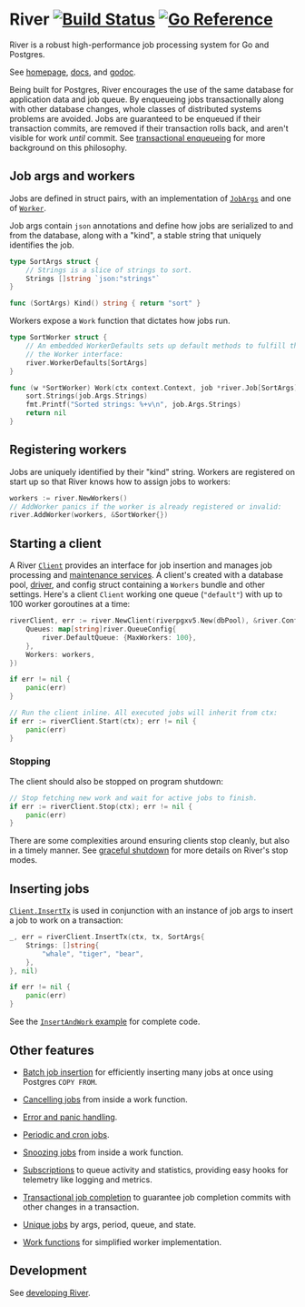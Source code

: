 # River [![Build Status](https://github.com/riverqueue/river/workflows/CI/badge.svg)](https://github.com/riverqueue/river/actions) [![Go Reference](https://pkg.go.dev/badge/github.com/riverqueue/river.svg)](https://pkg.go.dev/github.com/riverqueue/river)

River is a robust high-performance job processing system for Go and Postgres.

See [homepage], [docs], and [godoc].

Being built for Postgres, River encourages the use of the same database for
application data and job queue. By enqueueing jobs transactionally along with
other database changes, whole classes of distributed systems problems are
avoided. Jobs are guaranteed to be enqueued if their transaction commits, are
removed if their transaction rolls back, and aren't visible for work _until_
commit. See [transactional enqueueing] for more background on this philosophy.

## Job args and workers

Jobs are defined in struct pairs, with an implementation of [`JobArgs`] and one
of [`Worker`].

Job args contain `json` annotations and define how jobs are serialized to and
from the database, along with a "kind", a stable string that uniquely identifies
the job.

```go
type SortArgs struct {
    // Strings is a slice of strings to sort.
    Strings []string `json:"strings"`
}

func (SortArgs) Kind() string { return "sort" }
```

Workers expose a `Work` function that dictates how jobs run.

```go
type SortWorker struct {
    // An embedded WorkerDefaults sets up default methods to fulfill the rest of
    // the Worker interface:
    river.WorkerDefaults[SortArgs]
}

func (w *SortWorker) Work(ctx context.Context, job *river.Job[SortArgs]) error {
    sort.Strings(job.Args.Strings)
    fmt.Printf("Sorted strings: %+v\n", job.Args.Strings)
    return nil
}
```

## Registering workers

Jobs are uniquely identified by their "kind" string. Workers are registered on
start up so that River knows how to assign jobs to workers:

```go
workers := river.NewWorkers()
// AddWorker panics if the worker is already registered or invalid:
river.AddWorker(workers, &SortWorker{})
```

## Starting a client

A River [`Client`] provides an interface for job insertion and manages job
processing and [maintenance services]. A client's created with a database pool,
[driver], and config struct containing a `Workers` bundle and other settings.
Here's a client `Client` working one queue (`"default"`) with up to 100 worker
goroutines at a time:

```go
riverClient, err := river.NewClient(riverpgxv5.New(dbPool), &river.Config{
    Queues: map[string]river.QueueConfig{
        river.DefaultQueue: {MaxWorkers: 100},
    },
    Workers: workers,
})

if err != nil {
    panic(err)
}

// Run the client inline. All executed jobs will inherit from ctx:
if err := riverClient.Start(ctx); err != nil {
    panic(err)
}
```

### Stopping

The client should also be stopped on program shutdown:

```go
// Stop fetching new work and wait for active jobs to finish.
if err := riverClient.Stop(ctx); err != nil {
    panic(err)
}
```

There are some complexities around ensuring clients stop cleanly, but also in a
timely manner. See [graceful shutdown] for more details on River's stop modes.

## Inserting jobs

[`Client.InsertTx`] is used in conjunction with an instance of job args to
insert a job to work on a transaction:

```go
_, err = riverClient.InsertTx(ctx, tx, SortArgs{
    Strings: []string{
        "whale", "tiger", "bear",
    },
}, nil)

if err != nil {
    panic(err)
}
```

See the [`InsertAndWork` example] for complete code.

## Other features

  - [Batch job insertion] for efficiently inserting many jobs at once using
    Postgres `COPY FROM`.

  - [Cancelling jobs] from inside a work function.

  - [Error and panic handling].

  - [Periodic and cron jobs].

  - [Snoozing jobs] from inside a work function.

  - [Subscriptions] to queue activity and statistics, providing easy hooks for
    telemetry like logging and metrics.

  - [Transactional job completion] to guarantee job completion commits with
    other changes in a transaction.

  - [Unique jobs] by args, period, queue, and state.

  - [Work functions] for simplified worker implementation.

## Development

See [developing River].

[`Client`]: https://pkg.go.dev/github.com/riverqueue/river#Client
[`Client.InsertTx`]: https://pkg.go.dev/github.com/riverqueue/river#Client.InsertTx
[`InsertAndWork` example]: https://pkg.go.dev/github.com/riverqueue/river#example-package-CustomInsertOpts
[`JobArgs`]: https://pkg.go.dev/github.com/riverqueue/river#JobArgs
[`Worker`]: https://pkg.go.dev/github.com/riverqueue/river#Worker
[Batch job insertion]: https://riverqueue.com/docs/batch-job-insertion
[Cancelling jobs]: https://riverqueue.com/docs/cancelling-jobs
[Error and panic handling]: https://riverqueue.com/docs/error-handling
[Periodic and cron jobs]: https://riverqueue.com/docs/periodic-jobs
[Snoozing jobs]: https://riverqueue.com/docs/snoozing-jobs
[Subscriptions]: https://riverqueue.com/docs/subscriptions
[Transactional job completion]: https://riverqueue.com/docs/transactional-job-completion
[Unique jobs]: https://riverqueue.com/docs/unique-jobs
[Work functions]: https://riverqueue.com/docs/work-functions
[developing River]: https://github.com/riverqueue/river/blob/master/docs/development.md
[docs]: https://riverqueue.com/docs
[driver]: https://riverqueue.com/docs/database-drivers
[godoc]: https://pkg.go.dev/github.com/riverqueue/river
[graceful shutdown]: https://riverqueue.com/docs/graceful-shutdown
[homepage]: https://riverqueue.com
[maintenance services]: https://riverqueue.com/docs/maintenance-services
[transactional enqueueing]: https://riverqueue.com/docs/transactional-enqueueing
